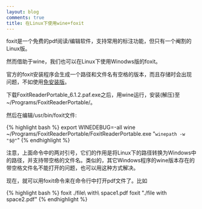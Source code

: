```yaml
---
layout: blog
comments: true
title: 在Linux下使用wine+foxit
---
```


foxit是一个免费的pdf阅读/编辑软件，支持常用的标注功能，但只有一个阉割的Linux版。

然而借助于wine，我们也可以在Linux下使用Winodws版的foxit。

官方的foxit安装程序会生成一个路径和文件名有空格的版本，而且存储时会出现问题，不如使用[免安装版](http://portableapps.com/apps/office/foxit_reader_portable)。

下载FoxitReaderPortable_6.1.2.paf.exe之后，用wine运行，安装(解压)至~/Programs/FoxitReaderPortable/。

然后在编辑/usr/bin/foxit文件:

{% highlight bash %}
	export WINEDEBUG=-all
	wine ~/Programs/FoxitReaderPortable/FoxitReaderPortable.exe "`winepath -w "$@"`"
{% endhighlight %}

注意，上面命令中的两对引号，它们的作用是将Linux下的路径转换为Windows中的路径，并支持带空格的文件名。类似的，其它Windows程序的wine版本存在的带空格文件名不能打开的问题，也可以用这种方式解决。

现在，就可以用foxit命令来在命令行中打开pdf文件了。比如

{% highlight bash %}
	foxit ./file\ with\ space1.pdf
	foxit "./file with space2.pdf"
{% endhighlight %}

